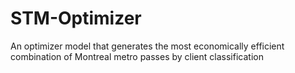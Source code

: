 # STM-Optimizer
An optimizer model that generates the most economically efficient combination of Montreal metro passes by client classification
